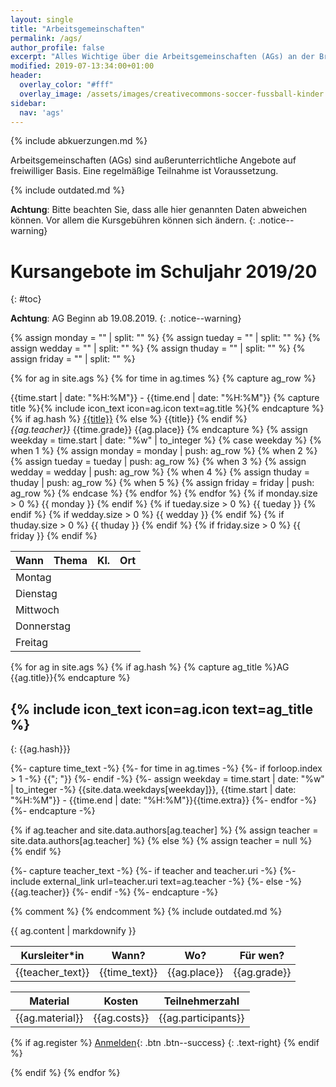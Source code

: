 ```yaml
---
layout: single
title: "Arbeitsgemeinschaften"
permalink: /ags/
author_profile: false
excerpt: "Alles Wichtige über die Arbeitsgemeinschaften (AGs) an der Brandwerder."
modified: 2019-07-13:34:00+01:00
header:
  overlay_color: "#fff"
  overlay_image: /assets/images/creativecommons-soccer-fussball-kinder.jpg
sidebar:
  nav: 'ags'
---
```


{% include abkuerzungen.md %}

Arbeitsgemeinschaften (AGs) sind außerunterrichtliche Angebote auf freiwilliger
Basis. Eine regelmäßige Teilnahme ist Voraussetzung.

{% include outdated.md %}

**Achtung**: Bitte beachten Sie, dass alle hier genannten Daten abweichen
können. Vor allem die Kursgebühren können sich ändern.
{: .notice--warning}

# Kursangebote im Schuljahr 2019/20
{: #toc}

<!-- TODO: AG Beginn ab 10.09.2018, Zirkus ab 05.10.2018. -->
**Achtung**: AG Beginn ab 19.08.2019.
{: .notice--warning}

{% assign monday = "" | split: "" %}
{% assign tueday = "" | split: "" %}
{% assign wedday = "" | split: "" %}
{% assign thuday = "" | split: "" %}
{% assign friday = "" | split: "" %}

{% for ag in site.ags %}
  {% for time in ag.times %}
    {% capture ag_row %}
<tr>
  <td>{{time.start | date: "%H:%M"}} - {{time.end | date: "%H:%M"}}</td>
  <td>
    {% capture title %}{% include icon_text icon=ag.icon text=ag.title %}{% endcapture %}
    {% if ag.hash %}
    <a href="{{ag.hash}}">{{title}}</a>
    {% else %}
    {{title}}
    {% endif %}
    <br>
    <i>{{ag.teacher}}</i>
  </td>
  <td>{{time.grade}}</td>
  <td>{{ag.place}}</td>
</tr>
    {% endcapture %}
    {% assign weekday = time.start | date: "%w" | to_integer %}
    {% case weekday %}
      {% when 1 %}
        {% assign monday = monday | push: ag_row %}
      {% when 2 %}
        {% assign tueday = tueday | push: ag_row %}
      {% when 3 %}
        {% assign wedday = wedday | push: ag_row %}
      {% when 4 %}
        {% assign thuday = thuday | push: ag_row %}
      {% when 5 %}
        {% assign friday = friday | push: ag_row %}
    {% endcase %}
  {% endfor %}
{% endfor %}

<table>
  <thead>
    <tr>
      <th>Wann</th>
      <th>Thema</th>
      <th>Kl.</th>
      <th>Ort</th>
    </tr>
  </thead>
  <tbody>
    {% if monday.size > 0 %}
      <tr>
        <td colspan="6">Montag</td>
      </tr>
      {{ monday }}
    {% endif %}
    {% if tueday.size > 0 %}
      <tr>
        <td colspan="6">Dienstag</td>
      </tr>
      {{ tueday }}
    {% endif %}
    {% if wedday.size > 0 %}
      <tr>
        <td colspan="6">Mittwoch</td>
      </tr>
      {{ wedday }}
    {% endif %}
    {% if thuday.size > 0 %}
      <tr>
        <td colspan="6">Donnerstag</td>
      </tr>
      {{ thuday }}
    {% endif %}
    {% if friday.size > 0 %}
      <tr>
        <td colspan="6">Freitag</td>
      </tr>
      {{ friday }}
    {% endif %}
  </tbody>
</table>

{% for ag in site.ags %}
{% if ag.hash %}
{% capture ag_title %}AG {{ag.title}}{% endcapture %}
## {% include icon_text icon=ag.icon text=ag_title %}
{: {{ag.hash}}}

{%- capture time_text -%}
{%- for time in ag.times -%}
  {%- if forloop.index > 1 -%}
    {{"; "}}
  {%- endif -%}
  {%- assign weekday = time.start | date: "%w" | to_integer -%}
    {{site.data.weekdays[weekday]}}, {{time.start | date: "%H:%M"}} - {{time.end | date: "%H:%M"}}{{time.extra}}
{%- endfor -%}
{%- endcapture -%}

{% if ag.teacher and site.data.authors[ag.teacher] %}
{% assign teacher = site.data.authors[ag.teacher] %}
{% else %}
{% assign teacher = null %}
{% endif %}

{%- capture teacher_text -%}
{%- if teacher and teacher.uri -%}
{%- include external_link url=teacher.uri text=ag.teacher -%}
{%- else -%}
{{ag.teacher}}
{%- endif -%}
{%- endcapture -%}

{% comment %}
{% endcomment %}
{% include outdated.md %}

{{ ag.content | markdownify }}

| Kursleiter*in | Wann? | Wo? | Für wen? |
|---|---|---|---|
| {{teacher_text}} | {{time_text}} | {{ag.place}} | {{ag.grade}} |

| Material | Kosten | Teilnehmerzahl |
|---|---|---|
| {{ag.material}} | {{ag.costs}} | {{ag.participants}} |

{% if ag.register %}
[Anmelden]({{ag.register}}){: .btn .btn--success}
{: .text-right}
{% endif %}

{% endif %}
{% endfor %}
